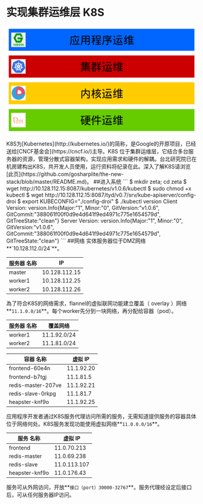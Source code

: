 # 实现集群运维层 K8S
<p align="center">
<img src="https://raw.githubusercontent.com/gosharplite/realize-k8s/master/new-stack.png" width="600">
</p>
K8S为[Kubernetes](http://kubernetes.io/)的简称，是Google的开原项目，已经送给[CNCF基金会](https://cncf.io/)主导。K8S 位于集群运维层，它结合多台服务器的资源，管理分散式容器架构，实现应用需求和硬件的解耦。台北研究院已在机房建构出K8S，共开发人员使用，运行资料将纪录在此。深入了解K8S请浏览[此页](https://github.com/gosharplite/the-new-stack/blob/master/README.md)。
##进入系统
```
$ mkdir zeta; cd zeta
$ wget http://10.128.112.15:8087/kubernetes/v1.0.6/kubectl
$ sudo chmod +x kubectl
$ wget http://10.128.112.15:8087/tyd/v0.7/srv/kube-apiserver/config-droi
$ export KUBECONFIG="./config-droi"
$ ./kubectl version
Client Version: version.Info{Major:"1", Minor:"0", GitVersion:"v1.0.6", GitCommit:"388061f00f0d9e4d641f9ed4971c775e1654579d", GitTreeState:"clean"}
Server Version: version.Info{Major:"1", Minor:"0", GitVersion:"v1.0.6", GitCommit:"388061f00f0d9e4d641f9ed4971c775e1654579d", GitTreeState:"clean"}
```
##网络
实体服务器位于DMZ网络**`10.128.112.0/24`**。

服务器 名称 | IP
------------ | -------------
master | 10.128.112.15
worker1 | 10.128.112.25
worker2 | 10.128.112.26

為了符合K8S的网络需求，flannel的虚拟联网功能建立覆盖（ overlay ）网络**`11.1.0.0/16`**。每个worker先分到一块网络，再分配给容器（pod）。

服务器 名称 | 覆盖网络
------------ | -------------
worker1 | 11.1.92.0/24
worker2 | 11.1.81.0/24

容器 名称 | 虚拟 IP
------------ | -------------
frontend-60e4n | 11.1.92.20
frontend-b7tgj | 11.1.81.5
redis-master-207ve | 11.1.92.21
redis-slave-0rkpg | 11.1.81.7
heapster-knf9o | 11.1.92.25

应用程序开发者通过K8S服务代理访问所需的服务，无需知道提供服务的容器具体位于网络何处。K8S服务发现功能使用虚拟网络**`11.0.0.0/16`**。

服务 名称 | 虚拟 IP
------------ | -------------
frontend | 11.0.70.213
redis-master | 11.0.69.238
redis-slave | 11.0.113.107
heapster-knf9o | 11.0.176.43

服务可从外网访问，开放**`接口（port）30000-32767`**。服务代理经设定后接口后，可从任何服务器IP访问。
